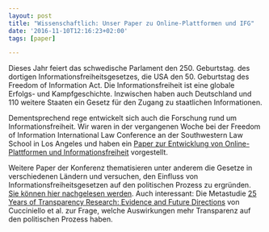 ```yaml
---
layout: post
title: "Wissenschaftlich: Unser Paper zu Online-Plattformen und IFG"
date: '2016-11-10T12:16:23+02:00'
tags: [paper]

---
```

Dieses Jahr feiert das schwedische Parlament den 250. Geburtstag. des dortigen Informationsfreiheitsgesetzes, die USA den 50. Geburtstag des Freedom of Information Act. Die Informationsfreiheit ist eine globale Erfolgs- und Kampfgeschichte. Inzwischen haben auch Deutschland und 110 weitere Staaten ein Gesetz für den Zugang zu staatlichen Informationen.

Dementsprechend rege entwickelt sich auch die Forschung rund um Informationsfreiheit. Wir waren in der vergangenen Woche bei der Freedom of Information International Law Conference an der Southwestern Law School in Los Angeles und haben ein <a href="http://www.swlaw.edu/pdfs/jimel/dfipmrto">Paper zur Entwicklung von Online-Plattformen und Informationsfreiheit</a> vorgestellt.

Weitere Paper der Konferenz thematisieren unter anderem die Gesetze in verschiedenen Ländern und versuchen, den Einfluss von Informationsfreiheitsgesetzen auf den politischen Prozess zu ergründen. <a href="http://www.swlaw.edu/academics/entertainmentlaw/journal/foiconf/clematerials ">Sie können hier nachgelesen werden</a>. Auch interessant: Die Metastudie <a href="http://onlinelibrary.wiley.com/doi/10.1111/puar.12685/abstract">25 Years of Transparency Research: Evidence and Future Directions</a> von Cucciniello et al. zur Frage, welche Auswirkungen mehr Transparenz auf den politischen Prozess haben.
